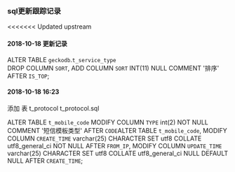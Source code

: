 ### sql更新跟踪记录

<<<<<<< Updated upstream
#### 2018-10-18 更新记录
  ALTER TABLE `geckodb`.`t_service_type`   
    DROP COLUMN `SORT`, 
    ADD COLUMN `SORT` INT(11) NULL  COMMENT '排序' AFTER `IS_TOP`;
####  2018-10-18 16:23
   添加 表 t_protocol  t_protocol.sql
  
ALTER TABLE `t_mobile_code`
MODIFY COLUMN `TYPE`  int(2) NOT NULL COMMENT '短信模板类型' AFTER `CODE`ALTER TABLE `t_mobile_code`,
MODIFY COLUMN `CREATE_TIME`  varchar(25) CHARACTER SET utf8 COLLATE utf8_general_ci NOT NULL AFTER `FROM_IP`,
MODIFY COLUMN `UPDATE_TIME`  varchar(25) CHARACTER SET utf8 COLLATE utf8_general_ci NULL DEFAULT NULL AFTER `CREATE_TIME`;


